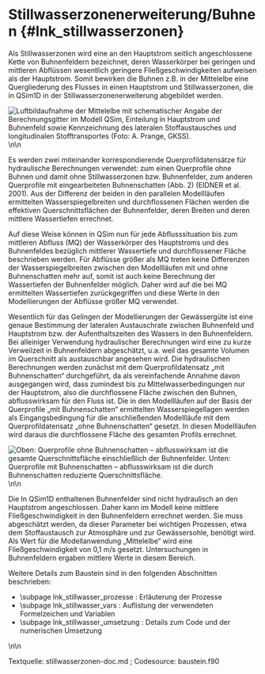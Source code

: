 Stillwasserzonenerweiterung/Buhnen {#lnk_stillwasserzonen}
==================================

Als Stillwasserzonen wird eine an den Hauptstrom seitlich angeschlossene Kette 
von Buhnenfeldern bezeichnet, deren Wasserkörper bei geringen und mittleren 
Abflüssen wesentlich geringere Fließgeschwindigkeiten aufweisen als der 
Hauptstrom. Somit bewirken die Buhnen z.B. in der Mittelelbe eine 
Quergliederung des Flusses in einen Hauptstrom und Stillwasserzonen, die in 
QSim1D in der Stillwasserzonenerweiterung abgebildet werden. 

![Luftbildaufnahme der Mittelelbe mit schematischer Angabe der Berechnungsgitter im Modell QSim, Einteilung in Hauptstrom und Buhnenfeld sowie Kennzeichnung des lateralen Stoffaustausches und longitudinalen Stofftransportes (Foto: A. Prange, GKSS).](img/stillwasser_luftbild.png)
\n\n

Es werden zwei miteinander korrespondierende Querprofildatensätze für 
hydraulische Berechnungen verwendet: zum einen Querprofile ohne Buhnen und damit 
ohne Stillwasserzonen bzw. Buhnenfelder, zum anderen Querprofile mit 
eingearbeiteten Buhnenschatten (Abb. 2) (EIDNER et al. 2001). Aus der Differenz 
der beiden in den parallelen Modellläufen ermittelten Wasserspiegelbreiten und 
durchflossenen Flächen werden die effektiven Querschnittsflächen der 
Buhnenfelder, deren Breiten und deren mittlere Wassertiefen errechnet. 

Auf diese Weise können in QSim nun für jede Abflusssituation bis zum mittleren 
Abfluss (MQ) der Wasserkörper des Hauptstroms und des Buhnenfeldes bezüglich 
mittlerer Wassertiefe und durchflossener Fläche beschrieben werden. Für Abflüsse 
größer als MQ treten keine Differenzen der Wasserspiegelbreiten zwischen den 
Modellläufen mit und ohne Buhnenschatten mehr auf, somit ist auch keine 
Berechnung der Wassertiefen der Buhnenfelder möglich. Daher wird auf die bei 
MQ ermittelten Wassertiefen zurückgegriffen und diese Werte in den 
Modellierungen der Abflüsse größer MQ verwendet.

Wesentlich für das Gelingen der Modellierungen der Gewässergüte ist eine genaue 
Bestimmung der lateralen Austauschrate zwischen Buhnenfeld und Hauptstrom bzw. 
der Aufenthaltszeiten des Wassers in den Buhnenfeldern. Bei alleiniger 
Verwendung hydraulischer Berechnungen wird eine zu kurze Verweilzeit in 
Buhnenfeldern abgeschätzt, u.a. weil das gesamte Volumen im Querschnitt als 
austauschbar angesehen wird. Die hydraulischen Berechnungen werden zunächst mit 
dem Querprofildatensatz „mit Buhnenschatten“ durchgeführt, da als vereinfachende 
Annahme davon ausgegangen wird, dass zumindest bis zu Mittelwasserbedingungen 
nur der Hauptstrom, also die durchflossene Fläche zwischen den Buhnen, 
abflusswirksam für den Fluss ist. Die in den Modellläufen auf der Basis der 
Querprofile „mit Buhnenschatten“ ermittelten Wasserspiegellagen werden als 
Eingangsbedingung für die anschließenden Modellläufe mit dem Querprofildatensatz 
„ohne Buhnenschatten“ gesetzt. In diesen Modellläufen wird daraus die 
durchflossene Fläche des gesamten Profils errechnet.

![Oben: Querprofile ohne Buhnenschatten – abflusswirksam ist die gesamte Querschnittsfläche einschließlich der Buhnenfelder. Unten: Querprofile mit Buhnenschatten – abflusswirksam ist die durch Buhnenschatten reduzierte Querschnittsfläche.](img/stillwasser_querprofile.png)
\n\n

Die In QSim1D enthaltenen Buhnenfelder sind nicht hydraulisch an den Hauptstrom 
angeschlossen. Daher kann im Modell keine mittlere Fließgeschwindigkeit in den 
Buhnenfeldern errechnet werden. Sie muss abgeschätzt werden, da dieser Parameter 
bei wichtigen Prozessen, etwa dem Stoffaustausch zur Atmosphäre und zur 
Gewässersohle, benötigt wird. Als Wert für die Modellanwendung „Mittelelbe“ wird 
eine Fließgeschwindigkeit von 0,1 m/s gesetzt. Untersuchungen in Buhnenfeldern 
ergaben mittlere Werte in diesem Bereich.


Weitere Details zum Baustein sind in den folgenden Abschnitten
beschrieben:
- \subpage lnk_stillwasser_prozesse : Erläuterung der Prozesse
- \subpage lnk_stillwasser_vars : Auflistung der verwendeten Formelzeichen und Variablen
- \subpage lnk_stillwasser_umsetzung : Details zum Code und der numerischen Umsetzung


\n\n

Textquelle: stillwasserzonen-doc.md ; Codesource: baustein.f90

